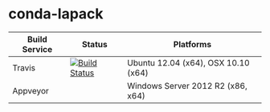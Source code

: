 # conda-lapack

| Build Service  | Status | Platforms |
| -------------- | ------ | --------- |
| Travis         |[![Build Status](https://travis-ci.org/USGS-Astrogeology/conda-lapack.svg?branch=master)](https://travis-ci.org/USGS-Astrogeology/conda-lapack)| Ubuntu 12.04 (x64), OSX 10.10 (x64) |
| Appveyor       |  | Windows Server 2012 R2 (x86, x64) |

